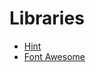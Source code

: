 Libraries
=========

- [Hint](http://kushagragour.in/lab/hint/)
- [Font Awesome](http://fortawesome.github.io/Font-Awesome/)
